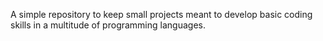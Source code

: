 A simple repository to keep small projects meant to develop basic coding skills in a multitude of programming languages.
